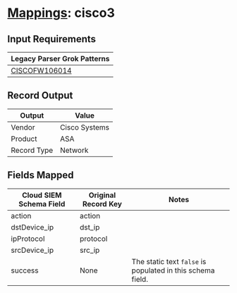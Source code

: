 # [Mappings](README.md): cisco3

## Input Requirements

|Legacy Parser Grok Patterns|
|-------------|
|[CISCOFW106014](../legacy_parsers/CISCOFW106014.md)|

## Record Output

|Output|Value|
|------|-----|
|Vendor|Cisco Systems|
|Product|ASA|
|Record Type|Network|

## Fields Mapped

|Cloud SIEM Schema Field|Original Record Key|Notes|
|-----------------------|-------------------|-----|
|action|action||
|dstDevice_ip|dst_ip||
|ipProtocol|protocol||
|srcDevice_ip|src_ip||
|success|None|The static text `false` is populated in this schema field.|

